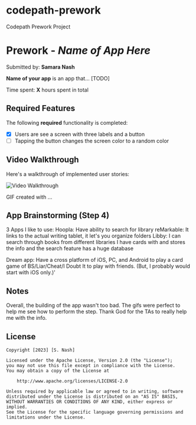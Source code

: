 # codepath-prework
Codepath Prework Project
# Prework - *Name of App Here*

Submitted by: **Samara Nash**

**Name of your app** is an app that... [TODO] 

Time spent: **X** hours spent in total

## Required Features

The following **required** functionality is completed:

- [x] Users are see a screen with three labels and a button
- [ ] Tapping the button changes the screen color to a random color
 
## Video Walkthrough

Here's a walkthrough of implemented user stories:

<img src='http://i.imgur.com/link/to/your/gif/file.gif' title='Video Walkthrough' width='' alt='Video Walkthrough' />

<!-- Replace this with whatever GIF tool you used! -->
GIF created with ...  
<!-- Recommended tools:
[Kap](https://getkap.co/) for macOS
[ScreenToGif](https://www.screentogif.com/) for Windows
[peek](https://github.com/phw/peek) for Linux. -->

## App Brainstorming (Step 4)
3 Apps I like to use:
Hoopla: Have ability to search for library
reMarkable: It links to the actual writing tablet, it let's you organize folders
Libby: I can search through books from different libraries I have cards with and stores the info and the search feature has a huge database

Dream app: Have a cross platform of iOS, PC, and Android to play a card game of BS/Liar/Cheat/I Doubt It to play with friends.  (But, I probably would start with iOS only.)'
## Notes

Overall, the building of the app wasn't too bad.  The gifs were perfect to help
me see how to perform the step.  Thank God for the TAs to really help me with the info.

## License

    Copyright [2023] [S. Nash]

    Licensed under the Apache License, Version 2.0 (the "License");
    you may not use this file except in compliance with the License.
    You may obtain a copy of the License at

        http://www.apache.org/licenses/LICENSE-2.0

    Unless required by applicable law or agreed to in writing, software
    distributed under the License is distributed on an "AS IS" BASIS,
    WITHOUT WARRANTIES OR CONDITIONS OF ANY KIND, either express or implied.
    See the License for the specific language governing permissions and
    limitations under the License.
